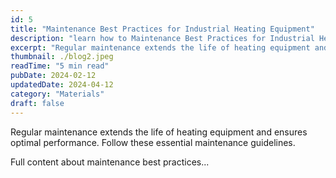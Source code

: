 ```yaml
---
id: 5
title: "Maintenance Best Practices for Industrial Heating Equipment"
description: "learn how to Maintenance Best Practices for Industrial Heating Equipment"
excerpt: "Regular maintenance extends the life of heating equipment and ensures optimal performance. Follow these essential maintenance guidelines."
thumbnail: ./blog2.jpeg
readTime: "5 min read"
pubDate: 2024-02-12
updatedDate: 2024-04-12
category: "Materials"
draft: false
---
```


Regular maintenance extends the life of heating equipment and ensures optimal performance. Follow these essential maintenance guidelines.

Full content about maintenance best practices...
